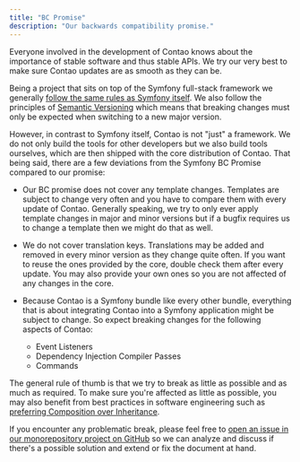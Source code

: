 ```yaml
---
title: "BC Promise"
description: "Our backwards compatibility promise."
---
```


Everyone involved in the development of Contao knows about the importance of stable software and thus stable APIs.
We try our very best to make sure Contao updates are as smooth as they can be.

Being a project that sits on top of the Symfony full-stack framework we generally [follow the same rules as
Symfony itself][SF_BC_Promise].
We also follow the principles of [Semantic Versioning][Semver] which means that breaking changes must only be expected
when switching to a new major version.

However, in contrast to Symfony itself, Contao is not "just" a framework. We do not only build the tools for other
developers but we also build tools ourselves, which are then shipped with the core distribution of Contao.
That being said, there are a few deviations from the Symfony BC Promise compared to our promise:

* Our BC promise does not cover any template changes. Templates are subject to change very often and you have to compare
  them with every update of Contao. Generally speaking, we try to only ever apply template changes in major and minor
  versions but if a bugfix requires us to change a template then we might do that as well.
  
* We do not cover translation keys. Translations may be added and removed in every minor version as they change quite
  often. If you want to reuse the ones provided by the core, double check them after every update. You may also provide
  your own ones so you are not affected of any changes in the core.
  
* Because Contao is a Symfony bundle like every other bundle, everything that is about integrating Contao into a Symfony
  application might be subject to change. So expect breaking changes for the following aspects of Contao:
  
  * Event Listeners
  * Dependency Injection Compiler Passes
  * Commands
  

The general rule of thumb is that we try to break as little as possible and as much as required. To make sure you're
affected as little as possible, you may also benefit from best practices in software engineering such as [preferring
Composition over Inheritance][Composition_over_Inheritance].

If you encounter any problematic break, please feel free to
[open an issue in our monorepository project on GitHub][Monorepo_Issues] so we can analyze and discuss if there's a
possible solution and extend or fix the document at hand.

[SF_BC_Promise]: https://symfony.com/doc/current/contributing/code/bc.html
[Semver]: https://semver.org/
[Composition_over_Inheritance]: https://en.wikipedia.org/wiki/Composition_over_inheritance
[Monorepo_Issues]: https://github.com/contao/contao/issues

